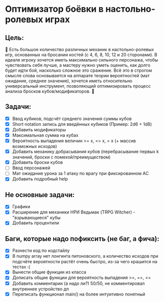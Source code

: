 # Оптимизатор боёвки в настольно-ролевых играх

## Цель: 
🎲 Есть большое количество различных механик в настольно-ролевых игр, основанных на бросании костей (с 4, 6, 8, 10, 12 и 20 сторонами). В идеале игроку хочется иметь максимально сильного персонажа, чтобы чувствовать себя лучше, а мастеру нужно уметь оценить, как долго будет идти бой, насколько сложное это сражение. Всё это в строгом смысле слова основывается на аппарате теории вероятностей (мат ожидание, среднее значение), хочется иметь относительно универсальный инструмент, позволяющий оптимизировать процесс анализа бросков кубов/модификаторов. 🎲

## Задачи:

- [x] Ввод кубиков, подсчёт среднего значения суммы кубов
- [x] Short notation запись для введённых кубиков (Пример: 2d6 + 1d8)
- [x] Добавить модификаторы
- [x] Максимальная сумма на кубах
- [x] Вероятность выпадения величин >= x, <= x, = x (+ массив возможных исходов)
- [x] Добавить механику добрасывания кубов (перебрасывание первых k значений, броски с помехой/преимуществом)
- [x] Добавить броски кубов
- [ ] Ввод персонажей
- [ ] Мат ожидание урона за 1 атаку по врагу при фиксированном AC
- [x] Добавить подробный help

## Не основные задачи:

- [x] Графики
- [x] Расширение для механики НРИ Ведьмак (TRPG Witcher) - "взрывающиеся" кубы
- [x] Добавить процентили

## Баги, которые надо пофиксить (не баг, а фича):

- [x] Разнести код по кодстайлу
- [x] В numpy array нет лонгинта питоновского, а количество исходов при подсчёте вероятности растёт очень быстро, из-за чего крашится на тестах :(
- [x] Вынести общие функции из класса
- [x] Дописать общие функции для вероятность выпадения >=, ==, <=
- [x] Добавить комментарии (а надо ли?) 50/50, не комментировал внутреннее устройство дп
- [x] Переписать функционал main() на более интуитивно понятный
